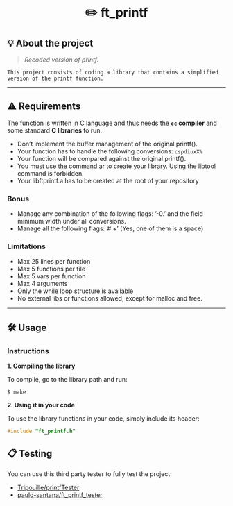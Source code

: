 <h1 align="center">
	✏️ ft_printf
</h1>

## 💡 About the project

> _Recoded version of printf._

	This project consists of coding a library that contains a simplified version of the printf function.

---

## ⚠️ Requirements

The function is written in C language and thus needs the **`cc` compiler** and some standard **C libraries** to run.

* Don’t implement the buffer management of the original printf().
* Your function has to handle the following conversions: `cspdiuxX%`
* Your function will be compared against the original printf().
* You must use the command ar to create your library.
Using the libtool command is forbidden.
* Your libftprintf.a has to be created at the root of your repository

### Bonus

* Manage any combination of the following flags: ’-0.’ and the field minimum width
under all conversions.
* Manage all the following flags: ’# +’ (Yes, one of them is a space)

### Limitations

* Max 25 lines per function
* Max 5 functions per file
* Max 5 vars per function
* Max 4 arguments
* Only the while loop structure is available
* No external libs or functions allowed, except for malloc and free.

---
## 🛠️ Usage

### Instructions

**1. Compiling the library**

To compile, go to the library path and run:

```shell
$ make
```

**2. Using it in your code**

To use the library functions in your code, simply include its header:

```C
#include "ft_printf.h"
```

## 📋 Testing

You can use this third party tester to fully test the project:

* [Tripouille/printfTester](https://github.com/Tripouille/printfTester)
* [paulo-santana/ft_printf_tester](https://github.com/paulo-santana/ft_printf_tester)
